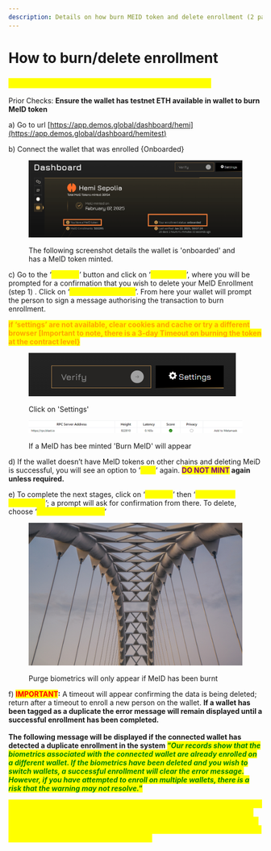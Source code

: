 ```yaml
---
description: Details on how burn MEID token and delete enrollment (2 parts)
---
```


# How to burn/delete enrollment

### <mark style="color:yellow;">Steps to burn/delete your enrollment & MEID token</mark>

Prior Checks: **Ensure the wallet has testnet ETH available in wallet to burn MeID token**&#x20;

a) Go to url [https://app.demos.global/dashboard/hemi](https://app.demos.global/dashboard/hemitest)

b) Connect the wallet that was enrolled {Onboarded}&#x20;

<figure><img src="../../.gitbook/assets/image.png" alt=""><figcaption><p>The following screenshot details the wallet is 'onboarded' and has a MeID token minted.</p></figcaption></figure>

c) Go to the ‘_<mark style="color:yellow;">**settings**</mark>_’ button and click on ‘_<mark style="color:yellow;">**Burn MeID**</mark>_’, where you will be prompted for a confirmation that you wish to delete your MeID Enrollment (step 1) . Click on ‘_<mark style="color:yellow;">**Yes, burn my token**</mark>_’. From here your wallet will prompt the person to sign a message authorising the transaction to burn enrollment.&#x20;

<mark style="color:orange;">**if ‘settings’ are not available, clear cookies and cache or try a different browser \[Important to note, there is a 3-day Timeout on burning the token at the contract level}**</mark>&#x20;

<figure><img src="../../.gitbook/assets/image (1).png" alt=""><figcaption><p>Click on 'Settings'</p></figcaption></figure>

<figure><img src="../../.gitbook/assets/image (2).png" alt=""><figcaption><p>If a MeID has bee minted 'Burn MeID' will appear</p></figcaption></figure>

d) If the wallet doesn’t have MeID tokens on other chains and deleting MeiD is successful, you will see an option to ‘_<mark style="color:yellow;">**Mint**</mark>_’ again. <mark style="color:purple;">**DO NOT MINT**</mark>**&#x20;again unless required.**&#x20;

e) To complete the next stages, click on ‘_<mark style="color:yellow;">**settings**</mark>_’ then ‘_<mark style="color:yellow;">**Purge MeID enrollment**</mark>_’; a prompt will ask for confirmation from there. To delete, choose ‘_<mark style="color:yellow;">**Deactivate account**</mark>_’&#x20;

<figure><img src="../../.gitbook/assets/image (3).png" alt=""><figcaption><p>Purge biometrics will only appear if MeID has been burnt</p></figcaption></figure>

f) <mark style="color:red;">**IMPORTANT**</mark>**:** A timeout will appear confirming the data is being deleted; return after a timeout to enroll a new person on the wallet. **If a wallet has been tagged as a duplicate the error message will remain displayed until a successful enrollment has been completed.**\
\
**The following message will be displayed if the connected wallet has detected a duplicate enrollment in the system&#x20;**_<mark style="color:green;">**"Our records show that the biometrics associated with the connected wallet are already enrolled on a different wallet. If the biometrics have been deleted and you wish to switch wallets, a successful enrollment will clear the error message. However, if you have attempted to enroll on multiple wallets, there is a risk that the warning may not resolve."**</mark>_



<mark style="color:yellow;">IMPORTANT NOTE : once the wallet enrolment has been deleted after the 7-day timeout, the person can attempt to enroll on another wallet. If a wallet was tagged as a duplicate, if the person successfully enrolls on that wallet, the message will disappear. If the person has attempted to enroll on another wallet the message will continue to display.</mark>

